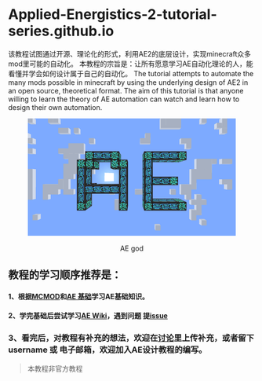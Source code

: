 # Applied-Energistics-2-tutorial-series.github.io
该教程试图通过开源、理论化的形式，利用AE2的底层设计，实现minecraft众多mod里可能的自动化。 本教程的宗旨是：让所有愿意学习AE自动化理论的人，能看懂并学会如何设计属于自己的自动化。
The tutorial attempts to automate the many mods possible in minecraft by using the underlying design of AE2 in an open source, theoretical format. The aim of this tutorial is that anyone willing to learn the theory of AE automation can watch and learn how to design their own automation.

<figure><img src="pic/图片1.png" alt=""width="1000px"></figure>
<p align="center">AE god</p>

## 教程的学习顺序推荐是：
#### 1、根据[MCMOD](https://www.mcmod.cn/class/260.html)和[AE 基础](AE2%20Basic%20Wiki.md)学习AE基础知识。
#### 2、学完基础后尝试学习[AE Wiki](AE2-Wiki.md#ae2-wiki-%E7%9B%AE%E5%BD%95)，遇到问题 提[issue](https://github.com/Applied-Energistics-2-tutorial-series/Applied-Energistics-2-tutorial-series.github.io/issues/new)
### 3、看完后，对教程有补充的想法，欢迎在[讨论](https://github.com/Applied-Energistics-2-tutorial-series/Applied-Energistics-2-tutorial-series.github.io/discussions/new?category=show-and-tell)里上传补充，或者留下username 或 电子邮箱，欢迎加入AE设计教程的编写。

>本教程非官方教程
